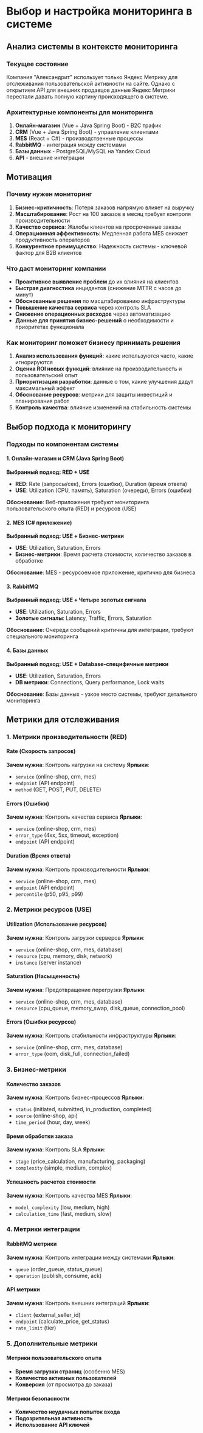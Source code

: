 # Выбор и настройка мониторинга в системе

## Анализ системы в контексте мониторинга

### Текущее состояние
Компания "Александрит" использует только Яндекс Метрику для отслеживания пользовательской активности на сайте. Однако с открытием API для внешних продавцов данные Яндекс Метрики перестали давать полную картину происходящего в системе.

### Архитектурные компоненты для мониторинга
1. **Онлайн-магазин** (Vue + Java Spring Boot) - B2C трафик
2. **CRM** (Vue + Java Spring Boot) - управление клиентами
3. **MES** (React + C#) - производственные процессы
4. **RabbitMQ** - интеграция между системами
5. **Базы данных** - PostgreSQL/MySQL на Yandex Cloud
6. **API** - внешние интеграции

## Мотивация

### Почему нужен мониторинг
1. **Бизнес-критичность**: Потеря заказов напрямую влияет на выручку
2. **Масштабирование**: Рост на 100 заказов в месяц требует контроля производительности
3. **Качество сервиса**: Жалобы клиентов на просроченные заказы
4. **Операционная эффективность**: Медленная работа MES снижает продуктивность операторов
5. **Конкурентное преимущество**: Надежность системы - ключевой фактор для B2B клиентов

### Что даст мониторинг компании
- **Проактивное выявление проблем** до их влияния на клиентов
- **Быстрая диагностика** инцидентов (снижение MTTR с часов до минут)
- **Обоснованные решения** по масштабированию инфраструктуры
- **Повышение качества сервиса** через контроль SLA
- **Снижение операционных расходов** через автоматизацию
- **Данные для принятия бизнес-решений** о необходимости и приоритетах функционала

### Как мониторинг поможет бизнесу принимать решения
1. **Анализ использования функций**: какие используются часто, какие игнорируются
2. **Оценка ROI новых функций**: влияние на производительность и пользовательский опыт
3. **Приоритизация разработки**: данные о том, какие улучшения дадут максимальный эффект
4. **Обоснование ресурсов**: метрики для защиты инвестиций и планирования работ
5. **Контроль качества**: влияние изменений на стабильность системы

## Выбор подхода к мониторингу

### Подходы по компонентам системы

#### 1. Онлайн-магазин и CRM (Java Spring Boot)
**Выбранный подход: RED + USE**
- **RED**: Rate (запросы/сек), Errors (ошибки), Duration (время ответа)
- **USE**: Utilization (CPU, память), Saturation (очереди), Errors (ошибки)

**Обоснование**: Веб-приложения требуют мониторинга пользовательского опыта (RED) и ресурсов (USE)

#### 2. MES (C# приложение)
**Выбранный подход: USE + Бизнес-метрики**
- **USE**: Utilization, Saturation, Errors
- **Бизнес-метрики**: Время расчета стоимости, количество заказов в обработке

**Обоснование**: MES - ресурсоемкое приложение, критично для бизнеса

#### 3. RabbitMQ
**Выбранный подход: USE + Четыре золотых сигнала**
- **USE**: Utilization, Saturation, Errors
- **Золотые сигналы**: Latency, Traffic, Errors, Saturation

**Обоснование**: Очереди сообщений критичны для интеграции, требуют специального мониторинга

#### 4. Базы данных
**Выбранный подход: USE + Database-специфичные метрики**
- **USE**: Utilization, Saturation, Errors
- **DB метрики**: Connections, Query performance, Lock waits

**Обоснование**: Базы данных - узкое место системы, требуют детального мониторинга

## Метрики для отслеживания

### 1. Метрики производительности (RED)

#### Rate (Скорость запросов)
**Зачем нужна**: Контроль нагрузки на систему
**Ярлыки**: 
- `service` (online-shop, crm, mes)
- `endpoint` (API endpoint)
- `method` (GET, POST, PUT, DELETE)

#### Errors (Ошибки)
**Зачем нужна**: Контроль качества сервиса
**Ярлыки**:
- `service` (online-shop, crm, mes)
- `error_type` (4xx, 5xx, timeout, exception)
- `endpoint` (API endpoint)

#### Duration (Время ответа)
**Зачем нужна**: Контроль производительности
**Ярлыки**:
- `service` (online-shop, crm, mes)
- `endpoint` (API endpoint)
- `percentile` (p50, p95, p99)

### 2. Метрики ресурсов (USE)

#### Utilization (Использование ресурсов)
**Зачем нужна**: Контроль загрузки серверов
**Ярлыки**:
- `service` (online-shop, crm, mes, database)
- `resource` (cpu, memory, disk, network)
- `instance` (server instance)

#### Saturation (Насыщенность)
**Зачем нужна**: Предотвращение перегрузки
**Ярлыки**:
- `service` (online-shop, crm, mes, database)
- `resource` (cpu_queue, memory_swap, disk_queue, connection_pool)

#### Errors (Ошибки ресурсов)
**Зачем нужна**: Контроль стабильности инфраструктуры
**Ярлыки**:
- `service` (online-shop, crm, mes, database)
- `error_type` (oom, disk_full, connection_failed)

### 3. Бизнес-метрики

#### Количество заказов
**Зачем нужна**: Контроль бизнес-процессов
**Ярлыки**:
- `status` (initiated, submitted, in_production, completed)
- `source` (online-shop, api)
- `time_period` (hour, day, week)

#### Время обработки заказа
**Зачем нужна**: Контроль SLA
**Ярлыки**:
- `stage` (price_calculation, manufacturing, packaging)
- `complexity` (simple, medium, complex)

#### Успешность расчетов стоимости
**Зачем нужна**: Контроль качества MES
**Ярлыки**:
- `model_complexity` (low, medium, high)
- `calculation_time` (fast, medium, slow)

### 4. Метрики интеграции

#### RabbitMQ метрики
**Зачем нужна**: Контроль интеграции между системами
**Ярлыки**:
- `queue` (order_queue, status_queue)
- `operation` (publish, consume, ack)

#### API метрики
**Зачем нужна**: Контроль внешних интеграций
**Ярлыки**:
- `client` (external_seller_id)
- `endpoint` (calculate_price, get_status)
- `rate_limit` (tier)

### 5. Дополнительные метрики

#### Метрики пользовательского опыта
- **Время загрузки страниц** (особенно MES)
- **Количество активных пользователей**
- **Конверсия** (от просмотра до заказа)

#### Метрики безопасности
- **Количество неудачных попыток входа**
- **Подозрительная активность**
- **Использование API ключей**
